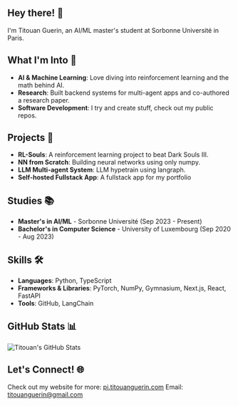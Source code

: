 ## Hey there! 👋

I'm Titouan Guerin, an AI/ML master's student at Sorbonne Université in Paris.

## What I'm Into 🌟

- **AI & Machine Learning**: Love diving into reinforcement learning and the math behind AI.
- **Research**: Built backend systems for multi-agent apps and co-authored a research paper.
- **Software Development**: I try and create stuff, check out my public repos.

## Projects 🚀

- **RL-Souls**: A reinforcement learning project to beat Dark Souls III.
- **NN from Scratch**: Building neural networks using only numpy.
- **LLM Multi-agent System**: LLM hypetrain using langraph.
- **Self-hosted Fullstack App**: A fullstack app for my portfolio

## Studies 📚

- **Master's in AI/ML** - Sorbonne Université (Sep 2023 - Present)
- **Bachelor's in Computer Science** - University of Luxembourg (Sep 2020 - Aug 2023)

## Skills 🛠️

- **Languages**: Python, TypeScript
- **Frameworks & Libraries**: PyTorch, NumPy, Gymnasium, Next.js, React, FastAPI
- **Tools**: GitHub, LangChain

## GitHub Stats 📊

![Titouan's GitHub Stats](https://github-readme-stats.vercel.app/api?username=Titouaaaan&show_icons=true&theme=radical)

## Let's Connect! 🌐

Check out my website for more: [pi.titouanguerin.com](https://pi.titouanguerin.com)
Email: titouanguerin@gmail.com



